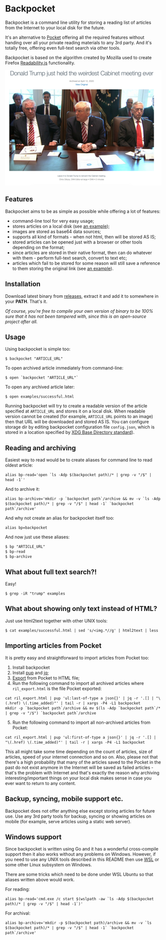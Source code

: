 # Backpocket

Backpocket is a command line utility for storing a reading list
of articles from the Internet to your local disk for the future.

It's an alternative to [Pocket](https://getpocket.com/) offering all the
required features without handing over all your private reading materials to
any 3rd party. And it's totally free, offering even full-text search via other
tools.

Backpocket is based on the algorithm created by Mozilla used to create Firefox
[Readability.js](https://github.com/mozilla/readability) functionality.

![successful.png](examples/successful.png)

## Features

Backpocket aims to be as simple as possible while offering a lot of features:

* command-line tool for very easy usage;
* stores articles on a local disk (see [an example](https://rawcdn.githack.com/jarmo/backpocket/696d581a0124517dc8dd1eaffc389c8c0df6c36a/examples/successful.html));
* images are stored as base64 data sources;
* supports all kind of formats - when not html, then will be stored AS IS;
* stored articles can be opened just with a browser or other tools depending on the format;
* since articles are stored in their native format, then can do whatever with them - perform full-text search, convert to text etc;
* articles which fail to be stored for some reason will still save a reference to them storing the original link (see [an example](https://rawcdn.githack.com/jarmo/backpocket/696d581a0124517dc8dd1eaffc389c8c0df6c36a/examples/failed.html)).


## Installation

Download latest binary from [releases](https://github.com/jarmo/backpocket/releases), extract it and add it to somewhere in your **PATH**. That's it.

*Of course, you're free to compile your own version of binary to be 100% sure that it has not been tampered with, since this is an open-source project after all.*


## Usage

Using backpocket is simple too:

```
$ backpocket "ARTICLE_URL"
```

To open archived article immediately from command-line:

```
$ open `backpocket "ARTICLE_URL"`
```

To open any archived article later:

```
$ open examples/successful.html
```

Running backpocket will try to create a readable version of the article specified at `ARTICLE_URL` and stores it on a local disk.
When readable version cannot be created (for example, `ARTICLE_URL` points to an image) then that URL will be downloaded and stored AS IS.
You can configure storage dir by editing backpocket configuration file `config.json`, which is stored in a location specified by [XDG Base Directory standard](https://standards.freedesktop.org/basedir-spec/basedir-spec-latest.html)).


## Reading and archiving

Easiest way to read would be to create aliases for command line to read oldest article:

```
alias bp-read='open `ls -Adp $(backpocket path)/* | grep -v "/$" | head -1`'
```

And to archive it:

```
alias bp-archive='mkdir -p `backpocket path`/archive && mv -v `ls -Adp $(backpocket path)/* | grep -v "/$" | head -1` `backpocket path`/archive'
```

And why not create an alias for backpocket itself too:

```
alias bp=backpocket
```

And now just use these aliases:

```
$ bp "ARTICLE_URL"
$ bp-read
$ bp-archive
```


## What about full text search?!

Easy!

```
$ grep -iR "trump" examples
```


## What about showing only text instead of HTML?

Just use html2text together with other UNIX tools:

```
$ cat examples/successful.html | sed 's/<img.*//g' | html2text | less
```


## Importing articles from Pocket

It is pretty easy and straightforward to import articles from Pocket too:

1. Install backpocket
2. Install [pup](https://github.com/EricChiang/pup) and [jq](https://stedolan.github.io/jq/);
3. [Export](https://getpocket.com/export) from Pocket to HTML file; 
4. Run the following command to import all archived articles where `ril_export.html` is the file Pocket exported:
```
cat ril_export.html | pup 'ul:last-of-type a json{}' | jq -r '.[] | "\(.href) \(.time_added)"' | tail -r | xargs -P4 -L1 backpocket
mkdir -p `backpocket path`/archive && mv $(ls -Adp `backpocket path`/* | grep -v "/$") `backpocket path`/archive
```
5. Run the following command to import all non-archived articles from Pocket:
```
cat ril_export.html | pup 'ul:first-of-type a json{}' | jq -r '.[] | "\(.href) \(.time_added)"' | tail -r | xargs -P4 -L1 backpocket
```

This all might take some time depending on the count of articles, size of
articles, speed of your internet connection and so on. Also, please not that
there's a high probability that many of the articles saved to the Pocket in the
past do not exist anymore in the Internet will be saved as failed articles - that's the problem with Internet and that's exactly the reason why archiving interesting/important things on your local disk makes sense in case you ever
want to return to any content.


## Backup, syncing, mobile support etc.

Backpocket does not offer anything else except storing articles for future use.
Use any 3rd party tools for backup, syncing or showing articles on mobile (for
example, serve articles using a static web server).


## Windows support

Since backpocket is written using Go and it has a wonderful cross-compile
support then it also works without any problems on Windows. However, if you
need to use any UNIX tools described in this README then use [WSL](https://docs.microsoft.com/en-us/windows/wsl/install-win10) or some
other Linux subsystem on Windows.

There are some tricks which need to be done under WSL Ubuntu so that aliases written above would work.

For reading:

```
alias bp-read='cmd.exe /c start $(wslpath -aw `ls -Adp $(backpocket path)/* | grep -v "/$" | head -1`)'
```

For archival:

```
alias bp-archive='mkdir -p $(backpocket path)/archive && mv -v `ls $(backpocket path)/* | grep -v "/$" | head -1` `backpocket path`/archive'
```

